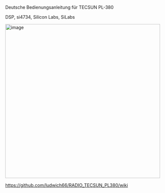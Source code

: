 Deutsche Bedienungsanleitung für TECSUN PL-380

DSP, si4734, Silicon Labs, SiLabs

<img width="489" alt="image" src="https://user-images.githubusercontent.com/12202733/222978949-6f163512-c32a-4249-a12c-6d7833cd072f.png">

https://github.com/ludwich66/RADIO_TECSUN_PL380/wiki
